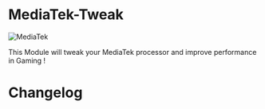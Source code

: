 # MediaTek-Tweak
![MediaTek](https://github.com/user-attachments/assets/bc7602f7-797e-4b34-b65c-315940b76583)


This Module will tweak your MediaTek processor and improve performance in Gaming !

# Changelog
